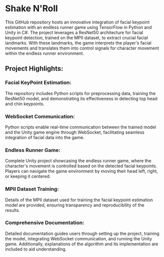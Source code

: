 # Shake N'Roll

This GitHub repository hosts an innovative integration of facial keypoint estimation with an endless runner game using TensorFlow in Python and Unity in C#. The project leverages a ResNet50 architecture for facial keypoint detection, trained on the MPII dataset, to extract crucial facial landmarks. With these landmarks, the game interprets the player's facial movements and translates them into control signals for character movement within the endless runner environment.

## Project Highlights:

### Facial KeyPoint Estimation: 
  The repository includes Python scripts for preprocessing data, training the ResNet50 model, and demonstrating its effectiveness in detecting top head and chin keypoints.
### WebSocket Communication: 
  Python scripts enable real-time communication between the trained model and the Unity game engine through WebSocket, facilitating seamless integration of facial data into the game.
### Endless Runner Game: 
  Complete Unity project showcasing the endless runner game, where the character's movement is controlled based on the detected facial keypoints. Players can navigate the game environment by moving their head left, right, or keeping it centered.
### MPII Dataset Training: 
  Details of the MPII dataset used for training the facial keypoint estimation model are provided, ensuring transparency and reproducibility of the results.
### Comprehensive Documentation: 
  Detailed documentation guides users through setting up the project, training the model, integrating WebSocket communication, and running the Unity game. Additionally, explanations of the algorithm and its implementation are included to aid understanding.

